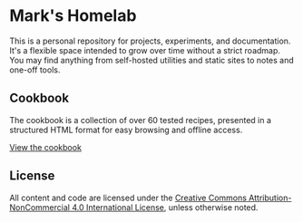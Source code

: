 # Mark's Homelab

This is a personal repository for projects, experiments, and documentation. It's a flexible space intended to grow over time without a strict roadmap. You may find anything from self-hosted utilities and static sites to notes and one-off tools.

## Cookbook

The cookbook is a collection of over 60 tested recipes, presented in a structured HTML format for easy browsing and offline access.

[View the cookbook](https://markshomelab.com/cookbook/)

## License

All content and code are licensed under the [Creative Commons Attribution-NonCommercial 4.0 International License](https://creativecommons.org/licenses/by-nc/4.0/), unless otherwise noted.
